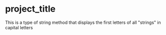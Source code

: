 # project_title
This is a type of string method that displays the first letters of all "strings" in capital letters
